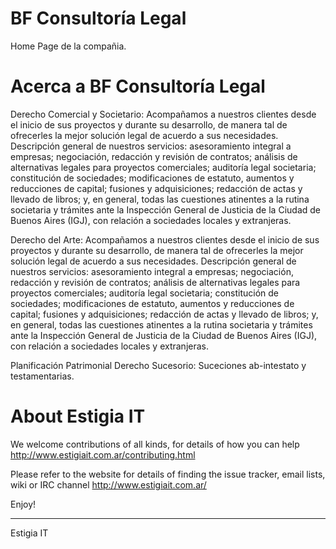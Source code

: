 BF Consultor&iacute;a Legal 
=============================

Home Page de la compañia.


Acerca a BF Consultoría Legal
=============================================================================== 

Derecho Comercial y Societario: Acompañamos a nuestros clientes desde el inicio de sus proyectos y durante su desarrollo, de manera tal de ofrecerles la mejor solución legal de acuerdo a sus necesidades. Descripción general de nuestros servicios: asesoramiento integral a empresas; negociación, redacción y revisión de contratos; análisis de alternativas legales para proyectos comerciales; auditoría legal societaria; constitución de sociedades; modificaciones de estatuto, aumentos y reducciones de capital; fusiones y adquisiciones; redacción de actas y llevado de libros; y, en general, todas las cuestiones atinentes a la rutina societaria y trámites ante la Inspección General de Justicia de la Ciudad de Buenos Aires (IGJ), con relación a sociedades locales y extranjeras.

Derecho del Arte: Acompañamos a nuestros clientes desde el inicio de sus proyectos y durante su desarrollo, de manera tal de ofrecerles la mejor solución legal de acuerdo a sus necesidades. Descripción general de nuestros servicios: asesoramiento integral a empresas; negociación, redacción y revisión de contratos; análisis de alternativas legales para proyectos comerciales; auditoría legal societaria; constitución de sociedades; modificaciones de estatuto, aumentos y reducciones de capital; fusiones y adquisiciones; redacción de actas y llevado de libros; y, en general, todas las cuestiones atinentes a la rutina societaria y trámites ante la Inspección General de Justicia de la Ciudad de Buenos Aires (IGJ), con relación a sociedades locales y extranjeras.

Planificación Patrimonial Derecho Sucesorio: Suceciones ab-intestato y testamentarias.



About Estigia IT
=============================================================================== 

We welcome contributions of all kinds, for details of how you can help
  http://www.estigiait.com.ar/contributing.html

Please refer to the website for details of finding the issue tracker, 
email lists, wiki or IRC channel
  http://www.estigiait.com.ar/

Enjoy!

-----------------
Estigia IT